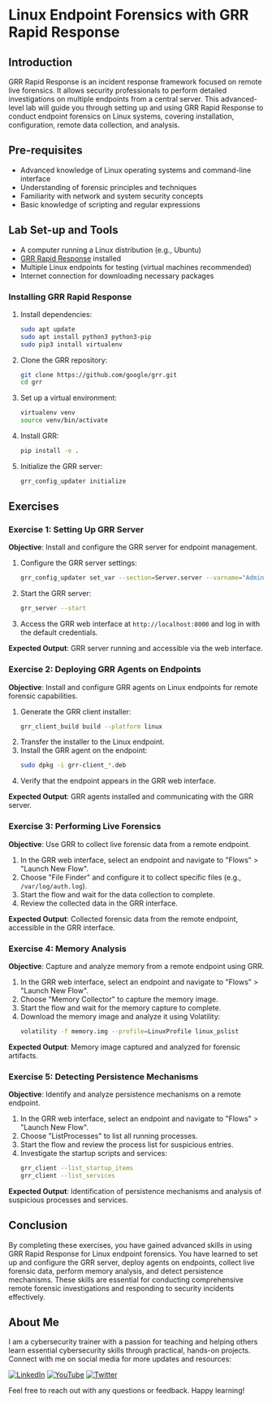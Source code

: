 # Linux Endpoint Forensics with GRR Rapid Response

## Introduction

GRR Rapid Response is an incident response framework focused on remote live forensics. It allows security professionals to perform detailed investigations on multiple endpoints from a central server. This advanced-level lab will guide you through setting up and using GRR Rapid Response to conduct endpoint forensics on Linux systems, covering installation, configuration, remote data collection, and analysis.

## Pre-requisites

- Advanced knowledge of Linux operating systems and command-line interface
- Understanding of forensic principles and techniques
- Familiarity with network and system security concepts
- Basic knowledge of scripting and regular expressions

## Lab Set-up and Tools

- A computer running a Linux distribution (e.g., Ubuntu)
- [GRR Rapid Response](https://github.com/google/grr) installed
- Multiple Linux endpoints for testing (virtual machines recommended)
- Internet connection for downloading necessary packages

### Installing GRR Rapid Response

1. Install dependencies:
    ```bash
    sudo apt update
    sudo apt install python3 python3-pip
    sudo pip3 install virtualenv
    ```

2. Clone the GRR repository:
    ```bash
    git clone https://github.com/google/grr.git
    cd grr
    ```

3. Set up a virtual environment:
    ```bash
    virtualenv venv
    source venv/bin/activate
    ```

4. Install GRR:
    ```bash
    pip install -e .
    ```

5. Initialize the GRR server:
    ```bash
    grr_config_updater initialize
    ```

## Exercises

### Exercise 1: Setting Up GRR Server

**Objective**: Install and configure the GRR server for endpoint management.

1. Configure the GRR server settings:
    ```bash
    grr_config_updater set_var --section=Server.server --varname="AdminUI.url" --value="http://localhost:8000"
    ```
2. Start the GRR server:
    ```bash
    grr_server --start
    ```
3. Access the GRR web interface at `http://localhost:8000` and log in with the default credentials.

**Expected Output**: GRR server running and accessible via the web interface.

### Exercise 2: Deploying GRR Agents on Endpoints

**Objective**: Install and configure GRR agents on Linux endpoints for remote forensic capabilities.

1. Generate the GRR client installer:
    ```bash
    grr_client_build build --platform linux
    ```
2. Transfer the installer to the Linux endpoint.
3. Install the GRR agent on the endpoint:
    ```bash
    sudo dpkg -i grr-client_*.deb
    ```
4. Verify that the endpoint appears in the GRR web interface.

**Expected Output**: GRR agents installed and communicating with the GRR server.

### Exercise 3: Performing Live Forensics

**Objective**: Use GRR to collect live forensic data from a remote endpoint.

1. In the GRR web interface, select an endpoint and navigate to "Flows" > "Launch New Flow".
2. Choose "File Finder" and configure it to collect specific files (e.g., `/var/log/auth.log`).
3. Start the flow and wait for the data collection to complete.
4. Review the collected data in the GRR interface.

**Expected Output**: Collected forensic data from the remote endpoint, accessible in the GRR interface.

### Exercise 4: Memory Analysis

**Objective**: Capture and analyze memory from a remote endpoint using GRR.

1. In the GRR web interface, select an endpoint and navigate to "Flows" > "Launch New Flow".
2. Choose "Memory Collector" to capture the memory image.
3. Start the flow and wait for the memory capture to complete.
4. Download the memory image and analyze it using Volatility:
    ```bash
    volatility -f memory.img --profile=LinuxProfile linux_pslist
    ```

**Expected Output**: Memory image captured and analyzed for forensic artifacts.

### Exercise 5: Detecting Persistence Mechanisms

**Objective**: Identify and analyze persistence mechanisms on a remote endpoint.

1. In the GRR web interface, select an endpoint and navigate to "Flows" > "Launch New Flow".
2. Choose "ListProcesses" to list all running processes.
3. Start the flow and review the process list for suspicious entries.
4. Investigate the startup scripts and services:
    ```bash
    grr_client --list_startup_items
    grr_client --list_services
    ```

**Expected Output**: Identification of persistence mechanisms and analysis of suspicious processes and services.

## Conclusion

By completing these exercises, you have gained advanced skills in using GRR Rapid Response for Linux endpoint forensics. You have learned to set up and configure the GRR server, deploy agents on endpoints, collect live forensic data, perform memory analysis, and detect persistence mechanisms. These skills are essential for conducting comprehensive remote forensic investigations and responding to security incidents effectively.

## About Me

I am a cybersecurity trainer with a passion for teaching and helping others learn essential cybersecurity skills through practical, hands-on projects. Connect with me on social media for more updates and resources:

[![LinkedIn](https://img.icons8.com/fluent/48/000000/linkedin.png)](https://www.linkedin.com/in/rajneeshcyber)
[![YouTube](https://img.icons8.com/fluent/48/000000/youtube-play.png)](https://www.youtube.com/@rajneeshcyber)
[![Twitter](https://img.icons8.com/fluent/48/000000/twitter.png)](https://twitter.com/rajneeshcyber)

Feel free to reach out with any questions or feedback. Happy learning!
